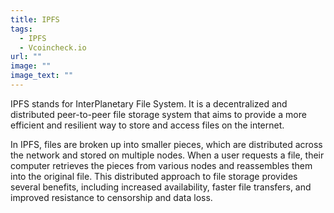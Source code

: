 ```yaml
---
title: IPFS
tags:
  - IPFS
  - Vcoincheck.io
url: ""
image: ""
image_text: ""
---
```


IPFS stands for InterPlanetary File System. It is a decentralized and distributed peer-to-peer file storage system that aims to provide a more efficient and resilient way to store and access files on the internet.

In IPFS, files are broken up into smaller pieces, which are distributed across the network and stored on multiple nodes. When a user requests a file, their computer retrieves the pieces from various nodes and reassembles them into the original file. This distributed approach to file storage provides several benefits, including increased availability, faster file transfers, and improved resistance to censorship and data loss.
